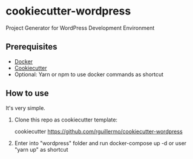 # cookiecutter-wordpress
Project Generator for WordPress Development Environment

## Prerequisites

- [Docker](https://docs.docker.com/get-docker/)
- [Cookiecutter](https://cookiecutter.readthedocs.io/en/1.7.3/installation.html)
- Optional: Yarn or npm to use docker commands as shortcut

## How to use

It's very simple.

1. Clone this repo as cookiecutter template:

    cookiecutter https://github.com/rguillermo/cookiecutter-wordpress

2. Enter into "wordpress" folder and run docker-compose up -d or user "yarn up" as shortcut